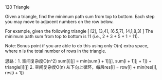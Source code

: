 120 Triangle

Given a triangle, find the minimum path sum from top to bottom. Each step you may move to adjacent numbers on the row below.

For example, given the following triangle
[
     [2],
    [3,4],
   [6,5,7],
  [4,1,8,3]
]
The minimum path sum from top to bottom is 11 (i.e., 2 + 3 + 5 + 1 = 11).

Note:
Bonus point if you are able to do this using only O(n) extra space, where n is the total number of rows in the triangle.

思路：1. 空间复杂度O(n^2) sum[i][j] = min(sum[i + 1][j], sum[i + 1][j + 1]) + triangle[i][j]
2. 空间复杂度O(n) 从下向上循环，每层res[i] = row[i] + min(res[i], res[i + 1])
